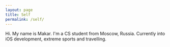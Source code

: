 ```yaml
---
layout: page
title: Self
permalink: /self/
---
```


Hi. My name is Makar. I'm a CS student from Moscow, Russia. Currently into iOS development, extreme sports and travelling.